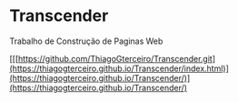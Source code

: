 # Transcender
Trabalho de Construção de Paginas Web

[[[https://github.com/ThiagoGterceiro/Transcender.git](https://thiagogterceiro.github.io/Transcender/index.html)](https://thiagogterceiro.github.io/Transcender/)](https://thiagogterceiro.github.io/Transcender/)
